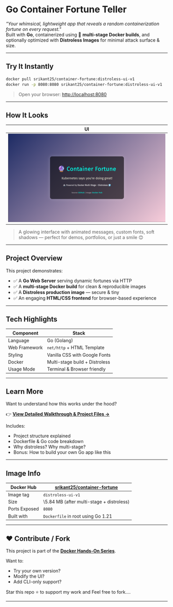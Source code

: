 # Go Container Fortune Teller

 _"Your whimsical, lightweight app that reveals a random containerization fortune on every request."_  
 Built with **Go**, containerized using 💙 **multi-stage Docker builds**, and optionally optimized with **Distroless Images** for minimal attack surface & size.

---

## Try It Instantly

```bash
docker pull srikant25/container-fortune:distroless-ui-v1
docker run -p 8080:8080 srikant25/container-fortune:distroless-ui-v1
```

> Open your browser: [http://localhost:8080](http://localhost:8080)

---

## How It Looks

| UI                                |
| ------------------------------------------------------ |
| ![Container Fortune Screenshot](https://github.com/srikxcipher/Docker-HandsOn/blob/09d67b75e7c0e3b9c2355bcec69386e8f171b490/assets/go-pro-container-fortune.png) |

> A glowing interface with animated messages, custom fonts, soft shadows — perfect for demos, portfolios, or just a smile 😊

---

## Project Overview

This project demonstrates:

* ✅ A **Go Web Server** serving dynamic fortunes via HTTP
* ✅ A **multi-stage Docker build** for clean & reproducible images
* ✅ A **Distroless production image** — secure & tiny
* ✅ An engaging **HTML/CSS frontend** for browser-based experience

---

## Tech Highlights

| Component     | Stack                          |
| ------------- | ------------------------------ |
| Language      | Go (Golang)                    |
| Web Framework | `net/http` + HTML Template     |
| Styling       | Vanilla CSS with Google Fonts  |
| Docker        | Multi-stage build + Distroless |
| Usage Mode    | Terminal & Browser friendly    |

---

## Learn More

Want to understand how this works under the hood?

👉 [**View Detailed Walkthrough & Project Files →**](https://github.com/srikxcipher/Docker-HandsOn/blob/fd79365e7d749cd49984f0f469d7c3367553a3e0/multi-stage-docker-build/go-pro-container-fortune-teller/info.md)

Includes:

* Project structure explained
* Dockerfile & Go code breakdown
* Why distroless? Why multi-stage?
* Bonus: How to build your own Go app like this

---

## Image Info

| Docker Hub    | [srikant25/container-fortune](https://hub.docker.com/r/srikant25/container-fortune) |
| ------------- | ----------------------------------------------------------------------------------- |
| Image tag     | `distroless-ui-v1`                                                                  |
| Size          | \5.84 MB (after multi-stage + distroless)                                             |
| Ports Exposed | `8080`                                                                              |
| Built with    | `Dockerfile` in root using Go 1.21                                                  |

---

## ❤️ Contribute / Fork

This project is part of the [**Docker Hands-On Series**](https://github.com/srikxcipher/Docker-HandsOn).

Want to:

* Try your own version?
* Modify the UI?
* Add CLI-only support?

Star this repo ⭐ to support my work and Feel free to fork....

---

